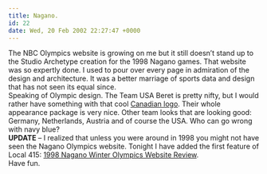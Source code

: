 ```yaml
---
title: Nagano.
id: 22
date: Wed, 20 Feb 2002 22:27:47 +0000
---
```


The <span class="caps">NBC</span> Olympics website is growing on me but it still doesn’t stand up to the Studio Archetype creation for the 1998 Nagano games. That website was so expertly done. I used to pour over every page in admiration of the design and architecture. It was a better marriage of sports data and design that has not seen its equal since.  
 Speaking of Olympic design. The Team USA Beret is pretty nifty, but I would rather have something with that cool [Canadian logo](http://204.225.97.122:80/icat/44/19/330344191.fpx?cell=230&cvt=jpeg). Their whole appearance package is very nice. Other team looks that are looking good: Germany, Netherlands, Austria and of course the USA. Who can go wrong with navy blue?  
**<span class="caps">UPDATE</span>** – I realized that unless you were around in 1998 you might not have seen the Nagano Olympics website. Tonight I have added the first feature of Local 415: [1998 Nagano Winter Olympics Website Review](http://www.gregstorey.com/local415/nagano).  
 Have fun.


